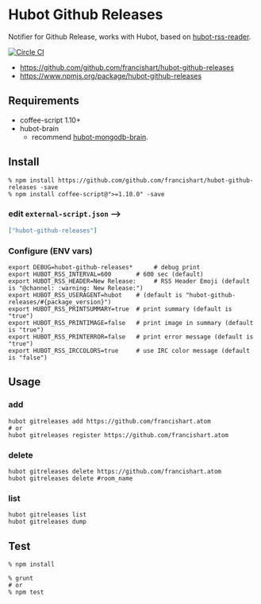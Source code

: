Hubot Github Releases
================
Notifier for Github Release, works with Hubot, based on [hubot-rss-reader](https://github.com/shokai/hubot-rss-reader).

[![Circle CI](https://circleci.com/gh/francishart/hubot-github-releases.svg?style=svg)](https://circleci.com/gh/francishart/hubot-github-releases)

- https://github.com/github.com/francishart/hubot-github-releases
- https://www.npmjs.org/package/hubot-github-releases


Requirements
------------

- coffee-script 1.10+
- hubot-brain
  - recommend [hubot-mongodb-brain](http://npmjs.com/package/hubot-mongodb-brain).

Install
-------

    % npm install https://github.com/github.com/francishart/hubot-github-releases -save
    % npm install coffee-script@">=1.10.0" -save

### edit `external-script.json` -->

```json
["hubot-github-releases"]
```

### Configure (ENV vars)

    export DEBUG=hubot-github-releases*      # debug print
    export HUBOT_RSS_INTERVAL=600       # 600 sec (default)
    export HUBOT_RSS_HEADER=New Release:     # RSS Header Emoji (default is "@channel: :warning: New Release:")
    export HUBOT_RSS_USERAGENT=hubot    # (default is "hubot-github-releases/#{package_version}")
    export HUBOT_RSS_PRINTSUMMARY=true  # print summary (default is "true")
    export HUBOT_RSS_PRINTIMAGE=false   # print image in summary (default is "true")
    export HUBOT_RSS_PRINTERROR=false   # print error message (default is "true")
    export HUBOT_RSS_IRCCOLORS=true     # use IRC color message (default is "false")

Usage
-----

### add

    hubot gitreleases add https://github.com/francishart.atom
    # or
    hubot gitreleases register https://github.com/francishart.atom


### delete

    hubot gitreleases delete https://github.com/francishart.atom
    hubot gitreleases delete #room_name

### list

    hubot gitreleases list
    hubot gitreleases dump


Test
----

    % npm install

    % grunt
    # or
    % npm test
